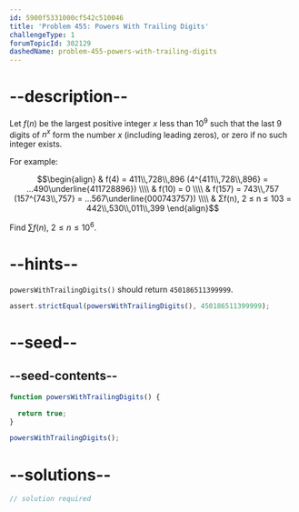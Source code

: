 ```yaml
---
id: 5900f5331000cf542c510046
title: 'Problem 455: Powers With Trailing Digits'
challengeType: 1
forumTopicId: 302129
dashedName: problem-455-powers-with-trailing-digits
---
```


# --description--

Let $f(n)$ be the largest positive integer $x$ less than ${10}^9$ such that the last 9 digits of $n^x$ form the number $x$ (including leading zeros), or zero if no such integer exists.

For example:

$$\begin{align}
  & f(4) = 411\\,728\\,896 (4^{411\\,728\\,896} = ...490\underline{411728896}) \\\\
  & f(10) = 0 \\\\
  & f(157) = 743\\,757 (157^{743\\,757} = ...567\underline{000743757}) \\\\
  & Σf(n), 2 ≤ n ≤ 103 = 442\\,530\\,011\\,399
\end{align}$$

Find $\sum f(n)$, $2 ≤ n ≤ {10}^6$.

# --hints--

`powersWithTrailingDigits()` should return `450186511399999`.

```js
assert.strictEqual(powersWithTrailingDigits(), 450186511399999);
```

# --seed--

## --seed-contents--

```js
function powersWithTrailingDigits() {

  return true;
}

powersWithTrailingDigits();
```

# --solutions--

```js
// solution required
```
